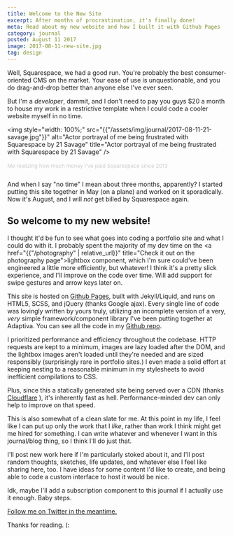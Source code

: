 ```yaml
---
title: Welcome to the New Site
excerpt: After months of procrastination, it's finally done!
meta: Read about my new website and how I built it with Github Pages
category: journal
posted: August 11 2017
image: 2017-08-11-new-site.jpg
tag: design
---
```

Well, Squarespace, we had a good run. You're probably the best consumer-oriented CMS on the market. Your ease of use is unquestionable, and you do drag-and-drop better than anyone else I've ever seen.

But I'm a _developer_, dammit, and I don't need to pay you guys $20 a month to house my work in a restrictive template when I could code a cooler website myself in no time.

<img style="width: 100%;" src="{{"/assets/img/journal/2017-08-11-21-savage.jpg"}}" alt="Actor portrayal of me being frustrated with Squarespace by 21 Savage" title="Actor portrayal of me being frustrated with Squarespace by 21 Savage" />

<span style=" display: block; margin: 1rem 0 1.618rem; font-size: 12px; color: #ccc;">Me realizing how much money I've paid Squarespace since 2013</span>

And when I say "no time" I mean about three months, apparently? I started putting this site together in May (on a plane) and worked on it sporadically. Now it's August, and I will _not_ get billed by Squarespace again.

## So welcome to my new website!

I thought it'd be fun to see what goes into coding a portfolio site and what I could do with it. I probably spent the majority of my dev time on the <a href="{{"/photography" | relative_url}}" title="Check it out on the photography page">lightbox component</a>, which I'm sure could've been engineered a little more efficiently, but whatever! I think it's a pretty slick experience, and I'll improve on the code over time. Will add support for swipe gestures and arrow keys later on.

This site is hosted on <a href="http://pages.github.com" target="_blank" title="Check out Github Pages">Github Pages</a>, built with Jekyll/Liquid, and runs on HTML5, SCSS, and jQuery (thanks Google ajax). Every single line of code was lovingly written by yours truly, utilizing an incomplete version of a very, _very_ simple framework/component library I've been putting together at Adaptiva. You can see all the code in my <a href="https://github.com/jesserogers/jesserogers.github.io" target="_blank" title="Jesse Rogers' website on Github">Github repo</a>.

I prioritized performance and efficiency throughout the codebase. HTTP requests are kept to a minimum, images are lazy loaded after the DOM, and the lightbox images aren't loaded until they're needed and are sized responsibly (surprisingly rare in portfolio sites.) I even made a solid effort at keeping nesting to a reasonable minimum in my stylesheets to avoid inefficient compilations to CSS.

Plus, since this a statically generated site being served over a CDN (thanks <a href="http://cloudflare.com" target="_blank" title="Use Cloudflare, it's free and awesome">Cloudflare</a> ), it's inherently fast as hell. Performance-minded dev can only help to improve on that speed.

This is also somewhat of a clean slate for me. At this point in my life, I feel like I can put up only the work that I _like_, rather than work I think might get me hired for something. I can write whatever and whenever I want in this journal/blog thing, so I think I'll do just that.

I'll post new work here if I'm particularly stoked about it, and I'll post random thoughts, sketches, life updates, and whatever else I feel like sharing here, too. I have ideas for some content I'd like to create, and being able to code a custom interface to host it would be nice.

Idk, maybe I'll add a subscription component to this journal if I actually use it enough. Baby steps.

<a href="http://twitter.com/jesserogers" target="_blank">Follow me on Twitter in the meantime.</a>

Thanks for reading. (:
